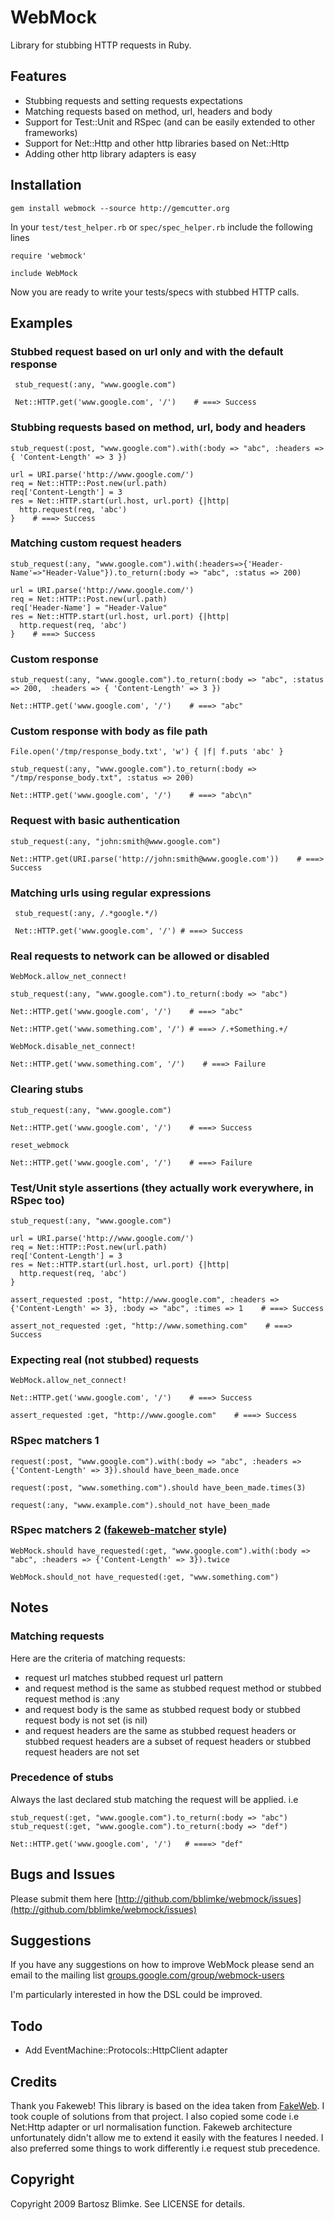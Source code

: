 WebMock
=======

Library for stubbing HTTP requests in Ruby.

Features
--------

* Stubbing requests and setting requests expectations
* Matching requests based on method, url, headers and body
* Support for Test::Unit and RSpec (and can be easily extended to other frameworks)
* Support for Net::Http and other http libraries based on Net::Http
* Adding other http library adapters is easy


Installation
------------

    gem install webmock --source http://gemcutter.org

In your `test/test_helper.rb` or `spec/spec_helper.rb` include the following lines

    require 'webmock'
	
	include WebMock

Now you are ready to write your tests/specs with stubbed HTTP calls. 

## Examples

### Stubbed request based on url only and with the default response

	 stub_request(:any, "www.google.com")

	 Net::HTTP.get('www.google.com', '/')    # ===> Success
	
### Stubbing requests based on method, url, body and headers

	stub_request(:post, "www.google.com").with(:body => "abc", :headers => { 'Content-Length' => 3 })

	url = URI.parse('http://www.google.com/')
    req = Net::HTTP::Post.new(url.path)
	req['Content-Length'] = 3
    res = Net::HTTP.start(url.host, url.port) {|http|
      http.request(req, 'abc')
    }    # ===> Success

### Matching custom request headers

    stub_request(:any, "www.google.com").with(:headers=>{'Header-Name'=>"Header-Value"}).to_return(:body => "abc", :status => 200)

	url = URI.parse('http://www.google.com/')
    req = Net::HTTP::Post.new(url.path)
	req['Header-Name'] = "Header-Value"
    res = Net::HTTP.start(url.host, url.port) {|http|
      http.request(req, 'abc')
    }    # ===> Success

### Custom response

	stub_request(:any, "www.google.com").to_return(:body => "abc", :status => 200,  :headers => { 'Content-Length' => 3 })
	
	Net::HTTP.get('www.google.com', '/')    # ===> "abc"
	
### Custom response with body as file path

	File.open('/tmp/response_body.txt', 'w') { |f| f.puts 'abc' }

	stub_request(:any, "www.google.com").to_return(:body => "/tmp/response_body.txt", :status => 200)

	Net::HTTP.get('www.google.com', '/')    # ===> "abc\n"
	
### Request with basic authentication

	stub_request(:any, "john:smith@www.google.com")
	
	Net::HTTP.get(URI.parse('http://john:smith@www.google.com'))    # ===> Success
	
### Matching urls using regular expressions

	 stub_request(:any, /.*google.*/)

	 Net::HTTP.get('www.google.com', '/') # ===> Success

### Real requests to network can be allowed or disabled

	WebMock.allow_net_connect!

	stub_request(:any, "www.google.com").to_return(:body => "abc")

	Net::HTTP.get('www.google.com', '/')    # ===> "abc"
	
	Net::HTTP.get('www.something.com', '/') # ===> /.+Something.+/
	
	WebMock.disable_net_connect!
	
	Net::HTTP.get('www.something.com', '/')    # ===> Failure

### Clearing stubs

	stub_request(:any, "www.google.com")

	Net::HTTP.get('www.google.com', '/')    # ===> Success
	
	reset_webmock
	
	Net::HTTP.get('www.google.com', '/')    # ===> Failure


### Test/Unit style assertions (they actually work everywhere, in RSpec too)

    stub_request(:any, "www.google.com")

	url = URI.parse('http://www.google.com/')
    req = Net::HTTP::Post.new(url.path)
	req['Content-Length'] = 3
    res = Net::HTTP.start(url.host, url.port) {|http|
      http.request(req, 'abc')
    }

	assert_requested :post, "http://www.google.com", :headers => {'Content-Length' => 3}, :body => "abc", :times => 1    # ===> Success
	
	assert_not_requested :get, "http://www.something.com"    # ===> Success

### Expecting real (not stubbed) requests

	WebMock.allow_net_connect!
	
	Net::HTTP.get('www.google.com', '/')    # ===> Success

	assert_requested :get, "http://www.google.com"    # ===> Success

### RSpec matchers 1

	request(:post, "www.google.com").with(:body => "abc", :headers => {'Content-Length' => 3}).should have_been_made.once
	
	request(:post, "www.something.com").should have_been_made.times(3)
	
	request(:any, "www.example.com").should_not have_been_made

### RSpec matchers 2 ([fakeweb-matcher](http://github.com/freelancing-god/fakeweb-matcher) style)

	WebMock.should have_requested(:get, "www.google.com").with(:body => "abc", :headers => {'Content-Length' => 3}).twice
	
	WebMock.should_not have_requested(:get, "www.something.com")

Notes
-----

### Matching requests

Here are the criteria of matching requests:

* request url matches stubbed request url pattern
* and request method is the same as stubbed request method or stubbed request method is :any
* and request body is the same as stubbed request body or stubbed request body is not set (is nil)
* and request headers are the same as stubbed request headers or stubbed request headers are a subset of request headers or stubbed request headers are not set

### Precedence of stubs

Always the last declared stub matching the request will be applied. 
i.e

	stub_request(:get, "www.google.com").to_return(:body => "abc")
	stub_request(:get, "www.google.com").to_return(:body => "def")

	Net::HTTP.get('www.google.com', '/')   # ====> "def"

Bugs and Issues
---------------

Please submit them here [http://github.com/bblimke/webmock/issues](http://github.com/bblimke/webmock/issues)

Suggestions
------------

If you have any suggestions on how to improve WebMock please send an email to the mailing list [groups.google.com/group/webmock-users](http://groups.google.com/group/webmock-users)

I'm particularly interested in how the DSL could be improved.

Todo
----

* Add EventMachine::Protocols::HttpClient adapter

Credits
-------

Thank you Fakeweb! This library is based on the idea taken from [FakeWeb](fakeweb.rubyforge.org).
I took couple of solutions from that project. I also copied some code i.e Net:Http adapter or url normalisation function. 
Fakeweb architecture unfortunately didn't allow me to extend it easily with the features I needed.
I also preferred some things to work differently i.e request stub precedence.

Copyright
---------

Copyright 2009 Bartosz Blimke. See LICENSE for details.

